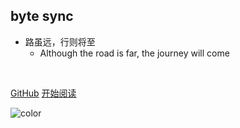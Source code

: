 ## byte sync 

- 路虽远，行则将至
  - Although the road is far, the journey will come

<img src="https://img.shields.io/badge/version-v2.0.0-green.svg" data-origin="https://img.shields.io/badge/version-v2.0.0-green.svg" alt=""> 
<img src="https://img.shields.io/github/stars/megleo/NoteBook" data-origin="https://img.shields.io/github/stars/megleo/NoteBook" alt=""> 
<img src="https://img.shields.io/github/forks/megleo/NoteBook" data-origin="https://img.shields.io/github/forks/megleo/NoteBook" alt="">
<img src="https://img.shields.io/github/license/megleo/NoteBook" data-origin="https://img.shields.io/github/license/megleo/NoteBook" alt="">

<br>

[GitHub](https://github.com/megleo/NoteBook)
[开始阅读](/README.md)

<!-- 背景色 -->

![color](#fff)
